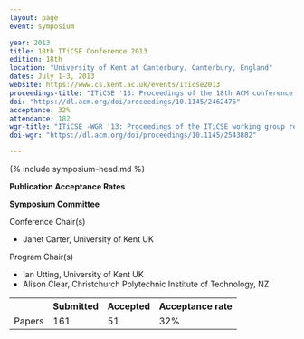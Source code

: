 ```yaml
---
layout: page
event: symposium

year: 2013
title: 18th ITiCSE Conference 2013
edition: 18th
location: "University of Kent at Canterbury, Canterbury, England"
dates: July 1-3, 2013
website: https://www.cs.kent.ac.uk/events/iticse2013
proceedings-title: "ITiCSE '13: Proceedings of the 18th ACM conference on Innovation and technology in computer science education"  
doi: "https://dl.acm.org/doi/proceedings/10.1145/2462476"
acceptance: 32%
attendance: 182
wgr-title: "ITiCSE -WGR '13: Proceedings of the ITiCSE working group reports conference on Innovation and technology in computer science education-working group reports"
doi-wgr: "https://dl.acm.org/doi/proceedings/10.1145/2543882"

---
```


{% include symposium-head.md %}

**Publication Acceptance Rates**

 <table class="table table-hover table-sm"><tbody><tr><th> </th>
<th>Submitted</th>
<th>Accepted</th>
<th>Acceptance rate</th>
</tr><tr><td>Papers</td>
<td>161</td>
<td>51</td>
<td>32%</td>

**Symposium Committee**

Conference Chair(s)

-   Janet Carter, University of Kent UK

Program Chair(s)

-   Ian Utting, University of Kent UK
-   Alison Clear, Christchurch Polytechnic Institute of Technology, NZ